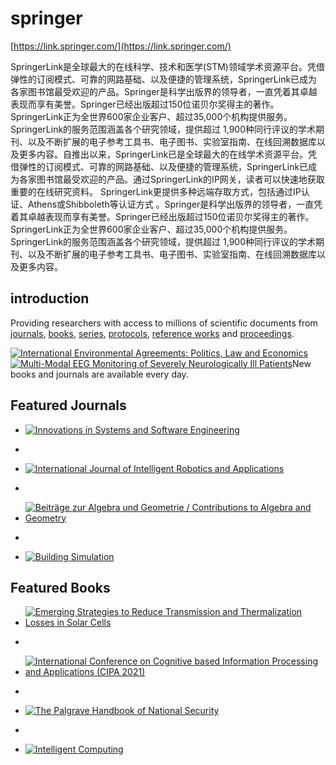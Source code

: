 # springer

[https://link.springer.com/](https://link.springer.com/)



SpringerLink是全球最大的在线科学、技术和医学(STM)领域学术资源平台。凭借弹性的订阅模式、可靠的网路基础、以及便捷的管理系统，SpringerLink已成为各家图书馆最受欢迎的产品。Springer是科学出版界的领导者，一直凭着其卓越表现而享有美誉。Springer已经出版超过150位诺贝尔奖得主的著作。
SpringerLink正为全世界600家企业客户、超过35,000个机构提供服务。SpringerLink的服务范围涵盖各个研究领域，提供超过 1,900种同行评议的学术期刊、以及不断扩展的电子参考工具书、电子图书、实验室指南、在线回溯数据库以及更多内容。自推出以来，SpringerLink已是全球最大的在线学术资源平台。凭借弹性的订阅模式、可靠的网路基础、以及便捷的管理系统，SpringerLink已成为各家图书馆最受欢迎的产品。通过SpringerLink的IP网关，读者可以快速地获取重要的在线研究资料。
SpringerLink更提供多种远端存取方式，包括通过IP认证、Athens或Shibboleth等认证方式 。Springer是科学出版界的领导者，一直凭着其卓越表现而享有美誉。Springer已经出版超过150位诺贝尔奖得主的著作。SpringerLink正为全世界600家企业客户、超过35,000个机构提供服务。SpringerLink的服务范围涵盖各个研究领域，提供超过 1,900种同行评议的学术期刊、以及不断扩展的电子参考工具书、电子图书、实验室指南、在线回溯数据库以及更多内容。

## introduction
Providing researchers with access to millions of scientific documents from [journals](https://link.springer.com/search?facet-content-type="Journal"), [books](https://link.springer.com/search?facet-content-type="Book"), [series](https://link.springer.com/search?facet-content-type="BookSeries"), [protocols](https://link.springer.com/search?facet-content-type="Protocol"), [reference works](https://link.springer.com/search?facet-content-type="ReferenceWork") and [proceedings](https://link.springer.com/search?facet-content-type="ConferenceProceedings").

[![International Environmental Agreements: Politics, Law and Economics](https://static-content.springer.com/cover/journal/10784.jpg)](https://link.springer.com/journal/10784) [![Multi-Modal EEG Monitoring of Severely Neurologically Ill Patients](https://static-content.springer.com/cover/book/978-981-16-4493-1.jpg)](https://link.springer.com/book/10.1007/978-981-16-4493-1)New books and journals are available every day.

## Featured Journals

- [![Innovations in Systems and Software Engineering](https://static-content.springer.com/cover/journal/11334/17/4.jpg)](https://link.springer.com/journal/11334)
-  

- [![International Journal of Intelligent Robotics and Applications](https://static-content.springer.com/cover/journal/41315/5/4.jpg)](https://link.springer.com/journal/41315)
-  

- [![Beiträge zur Algebra und Geometrie / Contributions to Algebra and Geometry](https://static-content.springer.com/cover/journal/13366/62/4.jpg)](https://link.springer.com/journal/13366)
-  

- [![Building Simulation](https://static-content.springer.com/cover/journal/12273/15/2.jpg)](https://link.springer.com/journal/12273)

## Featured Books

- [![Emerging Strategies to Reduce Transmission and Thermalization Losses in Solar Cells](https://static-content.springer.com/cover/book/978-3-030-70358-5.jpg)](https://link.springer.com/book/10.1007/978-3-030-70358-5)
-  

- [![International Conference on Cognitive based Information Processing and Applications (CIPA 2021)](https://static-content.springer.com/cover/series/15362/book/978-981-16-5857-0.jpg)](https://link.springer.com/book/10.1007/978-981-16-5857-0)
-  

- [![The Palgrave Handbook of National Security](https://static-content.springer.com/cover/book/978-3-030-53494-3.jpg)](https://link.springer.com/book/10.1007/978-3-030-53494-3)
-  

- [![Intelligent Computing](https://static-content.springer.com/cover/series/15179/book/978-3-030-80119-9.jpg)](https://link.springer.com/book/10.1007/978-3-030-80119-9)